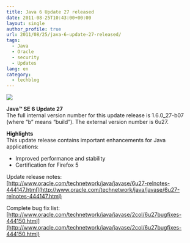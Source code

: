 ```yaml
---
title: Java 6 Update 27 released
date: 2011-08-25T10:43:00+00:00
layout: single
author_profile: true
url: 2011/08/25/java-6-update-27-released/
tags:
  - Java
  - Oracle
  - security
  - Updates
lang: en
category: 
  - techblog
---
```

[![](http://1.bp.blogspot.com/-sesfTOPXLsg/TlYgLtdj4nI/AAAAAAAAD_I/ATInAlXLwqU/s200/Java.jpg)](http://1.bp.blogspot.com/-sesfTOPXLsg/TlYgLtdj4nI/AAAAAAAAD_I/ATInAlXLwqU/s1600/Java.jpg)

**Java™ SE 6 Update 27**  
The full internal version number for this update release is 1.6.0_27-b07 (where “b” means “build”). The external version number is 6u27.

  
**Highlights**  
This update release contains important enhancements for Java applications:

*   Improved performance and stability
*   Certification for Firefox 5

  
Update release notes: [http://www.oracle.com/technetwork/java/javase/6u27-relnotes-444147.html](http://www.oracle.com/technetwork/java/javase/6u27-relnotes-444147.html)

Complete bug fix list: [http://www.oracle.com/technetwork/java/javase/2col/6u27bugfixes-444150.html](http://www.oracle.com/technetwork/java/javase/2col/6u27bugfixes-444150.html)